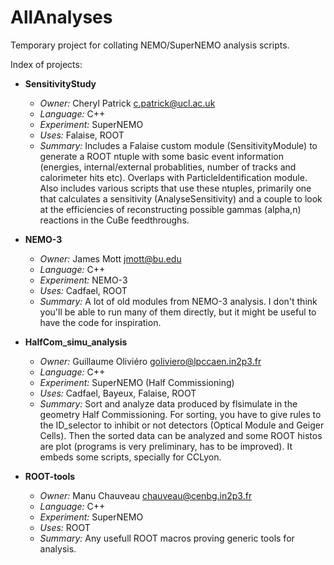# AllAnalyses
Temporary project for collating NEMO/SuperNEMO analysis scripts.

Index of projects:

* **SensitivityStudy**
    * *Owner:* Cheryl Patrick c.patrick@ucl.ac.uk
    * *Language:* C++
    * *Experiment:* SuperNEMO
    * *Uses:* Falaise, ROOT
    * *Summary:* Includes a Falaise custom module (SensitivityModule) to generate a ROOT ntuple with some basic event information (energies, internal/external probablities, number of tracks and calorimeter hits etc). Overlaps with ParticleIdentification module. Also includes various scripts that use these ntuples, primarily one that calculates a sensitivity (AnalyseSensitivity) and a couple to look at the efficiencies of reconstructing possible gammas (alpha,n) reactions in the CuBe feedthroughs.

* **NEMO-3**
    * *Owner:* James Mott jmott@bu.edu
    * *Language:* C++
    * *Experiment:* NEMO-3
    * *Uses:* Cadfael, ROOT
    * *Summary:* A lot of old modules from NEMO-3 analysis.  I don't think you'll be able to run many of them directly, but it might be useful to have the code for inspiration.

* **HalfCom_simu_analysis**
    * *Owner:* Guillaume Oliviéro goliviero@lpccaen.in2p3.fr
    * *Language:* C++
    * *Experiment:* SuperNEMO (Half Commissioning)
    * *Uses:* Cadfael, Bayeux, Falaise, ROOT
    * *Summary:* Sort and analyze data produced by flsimulate in the geometry Half Commissioning. For sorting, you have to give rules to the ID_selector to inhibit or not detectors (Optical Module and Geiger Cells). Then the sorted data can be analyzed and some ROOT histos are plot (programs is very preliminary, has to be improved). It embeds some scripts, specially for CCLyon.

* **ROOT-tools**
    * *Owner:*   Manu Chauveau   chauveau@cenbg.in2p3.fr
    * *Language:* C++
    * *Experiment:* SuperNEMO
    * *Uses:* ROOT
    * *Summary:* Any usefull ROOT macros proving generic tools for analysis.
